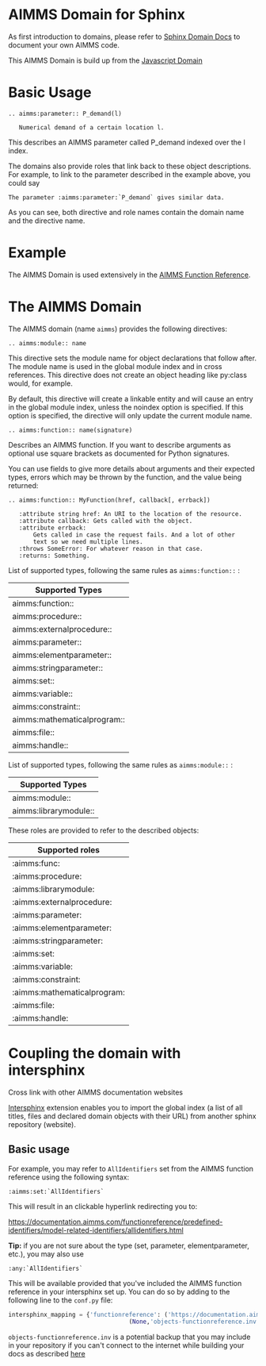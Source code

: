 AIMMS Domain for Sphinx
=========================

As first introduction to domains, please refer to [Sphinx Domain Docs](http://www.sphinx-doc.org/en/master/usage/restructuredtext/domains.html) to document your own AIMMS code.

This AIMMS Domain is build up from the [Javascript Domain](https://www.sphinx-doc.org/en/master/usage/restructuredtext/domains.html#the-javascript-domain)

Basic Usage
============

```
.. aimms:parameter:: P_demand(l)

   Numerical demand of a certain location l.
```

This describes an AIMMS parameter called P_demand indexed over the l index.

The domains also provide roles that link back to these object descriptions. For example, to link to the parameter described in the example above, you could say

```
The parameter :aimms:parameter:`P_demand` gives similar data.
```

As you can see, both directive and role names contain the domain name and the directive name. 

Example
=========

The AIMMS Domain is used extensively in the [AIMMS Function Reference](https://documentation.aimms.com/functionreference/index.html).

The AIMMS Domain
===================

The AIMMS domain (name ``aimms``) provides the following directives:

```
.. aimms:module:: name
```

This directive sets the module name for object declarations that follow after. The module name is used in the global module index and in cross references. This directive does not create an object heading like py:class would, for example.

By default, this directive will create a linkable entity and will cause an entry in the global module index, unless the noindex option is specified. If this option is specified, the directive will only update the current module name.

```
.. aimms:function:: name(signature)
```

Describes an AIMMS function. If you want to describe arguments as optional use square brackets as documented for Python signatures.

You can use fields to give more details about arguments and their expected types, errors which may be thrown by the function, and the value being returned:

```
.. aimms:function:: MyFunction(href, callback[, errback])

   :attribute string href: An URI to the location of the resource.
   :attribute callback: Gets called with the object.
   :attribute errback:
       Gets called in case the request fails. And a lot of other
       text so we need multiple lines.
   :throws SomeError: For whatever reason in that case.
   :returns: Something.
```

List of supported types, following the same rules as ``aimms:function::`` :


| Supported Types             |
|-----------------------------|
| aimms:function::            |
| aimms:procedure::           |
| aimms:externalprocedure::   |
| aimms:parameter::           |
| aimms:elementparameter::    |
| aimms:stringparameter::     |
| aimms:set::                 |
| aimms:variable::            |
| aimms:constraint::          |
| aimms:mathematicalprogram:: |
| aimms:file::                |
| aimms:handle::              |


List of supported types, following the same rules as ``aimms:module::`` :

| Supported Types             |
|-----------------------------|
| aimms:module::              |
| aimms:librarymodule::       |



These roles are provided to refer to the described objects:

| Supported roles             |
|-----------------------------|
| :aimms:func:                |
| :aimms:procedure:           |
| :aimms:librarymodule:       |
| :aimms:externalprocedure:   |
| :aimms:parameter:           |
| :aimms:elementparameter:    |
| :aimms:stringparameter:     |
| :aimms:set:                 |
| :aimms:variable:            |
| :aimms:constraint:          |
| :aimms:mathematicalprogram: |
| :aimms:file:                |
| :aimms:handle:              |

Coupling the domain with intersphinx
=======================================

Cross link with other AIMMS documentation websites

[Intersphinx](https://www.sphinx-doc.org/en/master/usage/extensions/intersphinx.html) extension enables you to import the global index (a list of all titles, files and declared domain objects with their URL) from another sphinx repository (website).

Basic usage
-

For example, you may refer to ``AllIdentifiers`` set from the AIMMS function reference using the following syntax:

```
:aimms:set:`AllIdentifiers`
```

This will result in an clickable hyperlink redirecting you to:

https://documentation.aimms.com/functionreference/predefined-identifiers/model-related-identifiers/allidentifiers.html


**Tip:** if you are not sure about the type (set, parameter, elementparameter, etc.), you may also use 
```
:any:`AllIdentifiers`
``` 

This will be available provided that you've included the AIMMS function reference in your intersphinx set up. You can do so by adding to the following line to the ``conf.py`` file:

``` python
intersphinx_mapping = {'functionreference': ('https://documentation.aimms.com/functionreference/',
                                  (None,'objects-functionreference.inv'))}
```

``objects-functionreference.inv`` is a potential backup that you may include in your repository if you can't connect to the internet while building your docs as described [here](https://www.sphinx-doc.org/en/master/usage/extensions/intersphinx.html#confval-intersphinx_mapping)
